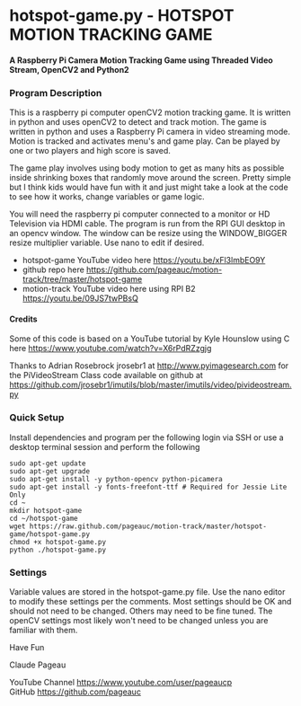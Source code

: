 # hotspot-game.py - HOTSPOT MOTION TRACKING GAME
#### A Raspberry Pi Camera Motion Tracking Game using Threaded Video Stream, OpenCV2 and Python2

### Program Description
This is a raspberry pi computer openCV2 motion tracking game.
It is written in python and uses openCV2 to detect and track motion.
The game is written in python and uses a Raspberry Pi camera in video
streaming mode.  Motion is tracked and activates menu's and game play.
Can be played by one or two players and high score is saved.  

The game play involves using body motion to get as many hits as possible
inside shrinking boxes that randomly move around the screen.  Pretty simple
but I think kids would have fun with it and just might take a look at the 
code to see how it works, change variables or game logic.

You will need the raspberry pi computer connected to a monitor or HD Television
via HDMI cable. The program is run from the RPI GUI desktop in an opencv window.
The window can be resize using the WINDOW_BIGGER resize multiplier variable.
Use nano to edit if desired.
 
* hotspot-game YouTube video here https://youtu.be/xFl3lmbEO9Y
* github repo here https://github.com/pageauc/motion-track/tree/master/hotspot-game
* motion-track YouTube video here using RPI B2 https://youtu.be/09JS7twPBsQ

#### Credits
Some of this code is based on a YouTube tutorial by
Kyle Hounslow using C here https://www.youtube.com/watch?v=X6rPdRZzgjg

Thanks to Adrian Rosebrock jrosebr1 at http://www.pyimagesearch.com 
for the PiVideoStream Class code available on github at
https://github.com/jrosebr1/imutils/blob/master/imutils/video/pivideostream.py

### Quick Setup
Install dependencies and program per the following
login via SSH or use a desktop terminal session and perform the following

    sudo apt-get update
    sudo apt-get upgrade
    sudo apt-get install -y python-opencv python-picamera
    sudo apt-get install -y fonts-freefont-ttf # Required for Jessie Lite Only
    cd ~
    mkdir hotspot-game
    cd ~/hotspot-game
    wget https://raw.github.com/pageauc/motion-track/master/hotspot-game/hotspot-game.py
    chmod +x hotspot-game.py
    python ./hotspot-game.py

    
### Settings

Variable values are stored in the hotspot-game.py file. Use the nano editor to
modify these settings per the comments.  Most settings should be OK and should
not need to be changed. Others may need to be fine tuned. The openCV settings most
likely won't need to be changed unless you are familiar with them.

Have Fun

Claude Pageau

YouTube Channel https://www.youtube.com/user/pageaucp  
GitHub https://github.com/pageauc
